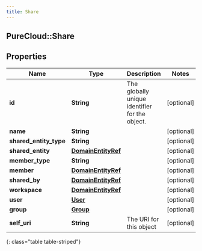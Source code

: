 ```yaml
---
title: Share
---
```

## PureCloud::Share

## Properties

|Name | Type | Description | Notes|
|------------ | ------------- | ------------- | -------------|
| **id** | **String** | The globally unique identifier for the object. | [optional] |
| **name** | **String** |  | [optional] |
| **shared_entity_type** | **String** |  | [optional] |
| **shared_entity** | [**DomainEntityRef**](DomainEntityRef.html) |  | [optional] |
| **member_type** | **String** |  | [optional] |
| **member** | [**DomainEntityRef**](DomainEntityRef.html) |  | [optional] |
| **shared_by** | [**DomainEntityRef**](DomainEntityRef.html) |  | [optional] |
| **workspace** | [**DomainEntityRef**](DomainEntityRef.html) |  | [optional] |
| **user** | [**User**](User.html) |  | [optional] |
| **group** | [**Group**](Group.html) |  | [optional] |
| **self_uri** | **String** | The URI for this object | [optional] |
{: class="table table-striped"}


